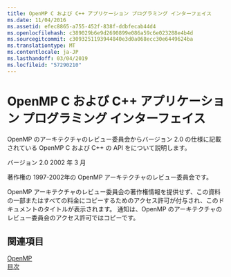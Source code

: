 ```yaml
---
title: OpenMP C および C++ アプリケーション プログラミング インターフェイス
ms.date: 11/04/2016
ms.assetid: efec8865-a755-452f-838f-ddbfecab44d4
ms.openlocfilehash: c389029b6e9d2690899e086a59c6e023288e4b4d
ms.sourcegitcommit: c3093251193944840e3d0a068ecc30e6449624ba
ms.translationtype: MT
ms.contentlocale: ja-JP
ms.lasthandoff: 03/04/2019
ms.locfileid: "57290210"
---
```

# <a name="openmp-c-and-c-application-program-interface"></a>OpenMP C および C++ アプリケーション プログラミング インターフェイス

OpenMP のアーキテクチャのレビュー委員会からバージョン 2.0 の仕様に記載されている OpenMP C および C++ の API をについて説明します。

バージョン 2.0 2002 年 3 月

著作権の 1997-2002年の OpenMP アーキテクチャのレビュー委員会です。

OpenMP アーキテクチャのレビュー委員会の著作権情報を提供せず、この資料の一部またはすべての料金にコピーするためのアクセス許可が付与され、このドキュメントのタイトルが表示されます。 通知は、OpenMP のアーキテクチャのレビュー委員会のアクセス許可ではコピーです。

## <a name="see-also"></a>関連項目

[OpenMP](../../parallel/openmp/openmp-in-visual-cpp.md)<br/>
[目次](../../parallel/openmp/contents.md)
